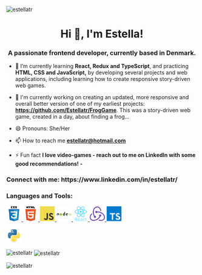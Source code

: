 <!-- ### Hi there, I'm Estella 👋 -->

<!--
**Estellatr/Estellatr** is a ✨ _special_ ✨ repository because its `README.md` (this file) appears on your GitHub profile.

Here are some ideas to get you started:

- 🔭 I’m currently working on ...
- 🌱 I’m currently learning ...
- 👯 I’m looking to collaborate on ...
- 🤔 I’m looking for help with ...
- 💬 Ask me about ...
- 📫 How to reach me: ...
- 😄 Pronouns: ...
- ⚡ Fun fact: ...
-->




<p align="left"> <img src="https://komarev.com/ghpvc/?username=estellatr&label=Profile%20views&color=0e75b6&style=flat" alt="estellatr" /> </p>

<h1 align="center">Hi 👋, I'm Estella!</h1>
<h3 align="center">A passionate frontend developer, currently based in Denmark.</h3>

- 🌱 I’m currently learning **React, Redux and TypeScript**, and practicing **HTML, CSS and  JavaScript,** by developing several projects and web applications, including learning how to create responsive story-driven web games.

- 🔭 I'm currently working on creating an updated, more responsive and overall better version of one of my earliest projects: **https://github.com/Estellatr/FrogGame**. This was a story-driven web game, created in a day, about finding a frog...

- 😄 Pronouns: She/Her

- 📫 How to reach me **estellatr@hotmail.com**

- ⚡ Fun fact **I love video-games - reach out to me on LinkedIn with some good recommendations! -**

<h3 align="left">Connect with me: https://www.linkedin.com/in/estellatr/</h3>
<p align="left">
</p>

<h3 align="left">Languages and Tools:</h3>
<p align="left"> <a href="https://www.w3schools.com/css/" target="_blank" rel="noreferrer"> <img src="https://raw.githubusercontent.com/devicons/devicon/master/icons/css3/css3-original-wordmark.svg" alt="css3" width="40" height="40"/> </a> <a href="https://www.w3.org/html/" target="_blank" rel="noreferrer"> <img src="https://raw.githubusercontent.com/devicons/devicon/master/icons/html5/html5-original-wordmark.svg" alt="html5" width="40" height="40"/> </a> <a href="https://developer.mozilla.org/en-US/docs/Web/JavaScript" target="_blank" rel="noreferrer"> <img src="https://raw.githubusercontent.com/devicons/devicon/master/icons/javascript/javascript-original.svg" alt="javascript" width="40" height="40"/> </a> <a href="https://nodejs.org" target="_blank" rel="noreferrer"> <img src="https://raw.githubusercontent.com/devicons/devicon/master/icons/nodejs/nodejs-original-wordmark.svg" alt="nodejs" width="40" height="40"/> </a> <a href="https://reactjs.org/" target="_blank" rel="noreferrer"> <img src="https://raw.githubusercontent.com/devicons/devicon/master/icons/react/react-original-wordmark.svg" alt="react" width="40" height="40"/> </a> <a href="https://redux.js.org" target="_blank" rel="noreferrer"> <img src="https://raw.githubusercontent.com/devicons/devicon/master/icons/redux/redux-original.svg" alt="redux" width="40" height="40"/> </a> <a href="https://www.typescriptlang.org/" target="_blank" rel="noreferrer"> <img src="https://raw.githubusercontent.com/devicons/devicon/master/icons/typescript/typescript-original.svg" alt="typescript" width="40" height="40"/> </a>
<p align="left"> <a href="https://www.python.org" target="_blank" rel="noreferrer"> <img src="https://raw.githubusercontent.com/devicons/devicon/master/icons/python/python-original.svg" alt="python" width="40" height="40"/> </a> </p></p>

<p><img align="left" src="https://github-readme-stats.vercel.app/api/top-langs?username=estellatr&show_icons=true&locale=en&layout=compact" alt="estellatr" /></p>

<p>&nbsp;<img align="center" src="https://github-readme-stats.vercel.app/api?username=estellatr&show_icons=true&locale=en" alt="estellatr" /></p>

<p><img align="center" src="https://github-readme-streak-stats.herokuapp.com/?user=estellatr&" alt="estellatr" /></p>
